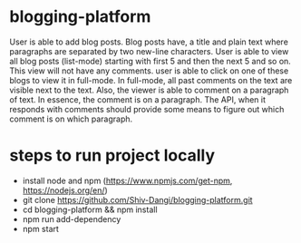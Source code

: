 # blogging-platform #
User is able to add blog posts. Blog posts have, a title and plain text where paragraphs are separated by two new-line characters.  User is able to view all blog posts (list-mode) starting with first 5 and then the next 5 and so on. This view will not have any comments.  user is able to click on one of these blogs to view it in full-mode. In full-mode, all past comments on the text are visible next to the text. Also, the viewer is able to comment on a paragraph of text. In essence, the comment is on a paragraph. The API, when it responds with comments should provide some means to figure out which comment is on which paragraph. 

# steps to run project locally #
* install node and npm (https://www.npmjs.com/get-npm,    https://nodejs.org/en/)
* git clone https://github.com/Shiv-Dangi/blogging-platform.git
* cd blogging-platform && npm install
* npm run add-dependency
* npm start

